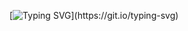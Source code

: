 [![Typing SVG](https://readme-typing-svg.demolab.com/?lines=Keep+calm+and+carry+on;)](https://git.io/typing-svg)
